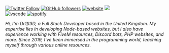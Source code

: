 [![Twitter Follow](https://img.shields.io/twitter/follow/Dr1ft3D?label=Follow)](https://twitter.com/intent/follow?screen_name=Dr1ft3D)
[![GitHub followers](https://img.shields.io/github/followers/Dr1ft3D?label=Follow&style=social)](https://github.com/Dr1ft3D)
[![website](https://img.shields.io/badge/Website-46a2f1.svg?&style=flat-square&logo=Google-Chrome&logoColor=white&link=https://faxes.zone)](https://drift.zone)
![](https://komarev.com/ghpvc/?username=Dr1ft3D)
<br>
![vscode](https://api.statusbadges.me/badge/vscode/282762192544333827?fallback=Nothing)
[![spotify](https://api.statusbadges.me/badge/spotify/282762192544333827?fallback=Nothing)](https://api.statusbadges.me/openspotify/282762192544333827)

*Hi, I'm Dr1ft3D, a Full Stack Developer based in the United Kingdom. My expertise lies in developing Node-based websites, but I also have experience working with FiveM resources, Discord bots, PHP websites, and more. Since 2019, I've been immersed in the programming world, teaching myself through various online resources.*
